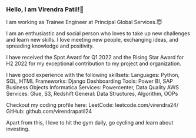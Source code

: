 ### Hello, I am Virendra Patil!👋

I am working as Trainee Engineer at Principal Global Services.😇

I am an enthusiastic and social person who loves to take up new challenges and learn new skills. I love meeting new people, exchanging ideas, and spreading knowledge and positivity.

I have received the Spot Award for Q1 2022 and the Rising Star Award for H2 2022 for my exceptional contribution to my project and organization.

I have good experience with the following skillsets:
Languages: Python, SQL, HTML
Frameworks: Django
Dashboarding Tools: Power BI, SAP Business Objects
Informatica Services: Powercenter, Data Quality
AWS Services: Glue, S3, Redshift
General: Data Structures, Algorithm, OOPs 

Checkout my coding profile here: 
LeetCode: leetcode.com/virendra24/
GitHub: github.com/virendrapatil24

Apart from this, I love to hit the gym daily, go cycling and learn about investing.

